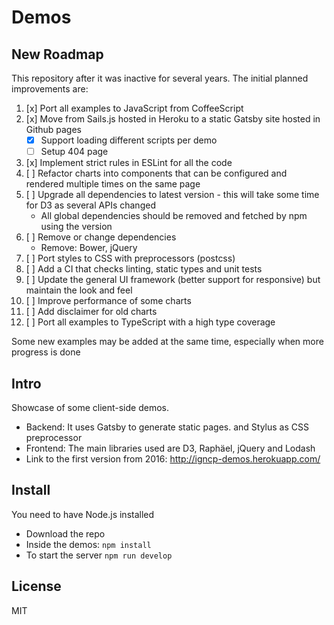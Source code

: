 # Demos

## New Roadmap

This repository after it was inactive for several years. The initial planned improvements are:

1. [x] Port all examples to JavaScript from CoffeeScript
1. [x] Move from Sails.js hosted in Heroku to a static Gatsby site hosted in Github pages
    - [x] Support loading different scripts per demo
    - [ ] Setup 404 page
1. [x] Implement strict rules in ESLint for all the code
1. [ ] Refactor charts into components that can be configured and rendered multiple times on the same page
1. [ ] Upgrade all dependencies to latest version - this will take some time for D3 as several APIs changed
    - All global dependencies should be removed and fetched by npm using the version
1. [ ] Remove or change dependencies
    - Remove: Bower, jQuery
1. [ ] Port styles to CSS with preprocessors (postcss)
1. [ ] Add a CI that checks linting, static types and unit tests
1. [ ] Update the general UI framework (better support for responsive) but maintain the look and feel
1. [ ] Improve performance of some charts
1. [ ] Add disclaimer for old charts
1. [ ] Port all examples to TypeScript with a high type coverage

Some new examples may be added at the same time, especially when more progress is done

## Intro

Showcase of some client-side demos.

- Backend: It uses Gatsby to generate static pages. and Stylus as CSS preprocessor
- Frontend: The main libraries used are D3, Raphäel, jQuery and Lodash
- Link to the first version from 2016: http://igncp-demos.herokuapp.com/

## Install

You need to have Node.js installed

- Download the repo
- Inside the demos: `npm install`
- To start the server `npm run develop`

## License

MIT
